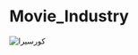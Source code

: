 # Movie_Industry

![كورسيرا](https://github.com/user-attachments/assets/cc7c4b32-9c59-46bf-abd3-dfa5e1a5a99f)
